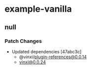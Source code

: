 # example-vanilla

## null

### Patch Changes

- Updated dependencies [47abc3c]
  - @vinxi/plugin-references@0.0.14
  - vinxi@0.0.24
